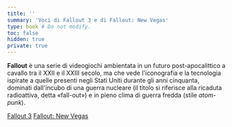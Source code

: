 ```yaml
---
title: ''
summary: 'Voci di Fallout 3 e di Fallout: New Vegas'
type: book # Do not modify.
toc: false
hidden: true
private: true
---
```


**Fallout** è una serie di videogiochi ambientata in un futuro post-apocalittico a cavallo tra il XXII e il XXIII secolo, ma che vede l'iconografia e la tecnologia ispirate a quelle presenti negli Stati Uniti durante gli anni cinquanta, dominati dall'incubo di una guerra nucleare (il titolo si riferisce alla ricaduta radioattiva, detta «fall-out») e in pieno clima di guerra fredda (stile *atom-punk*). 


<a href="fallout-3" class="btn capitol">Fallout 3</a>
<a href="fallout-new-vegas" class="btn mojave">Fallout: New Vegas</a>

